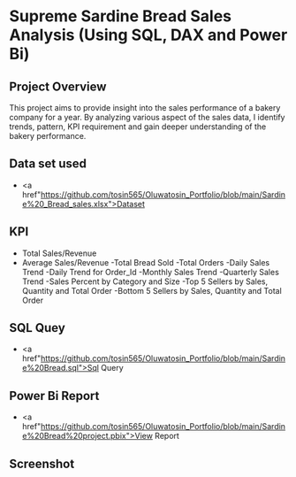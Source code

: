 # Supreme Sardine Bread Sales Analysis (Using SQL, DAX and Power Bi)
## Project Overview
This project aims to provide insight into the sales performance of a bakery company for a year. By analyzing various aspect of the sales data, I identify trends, pattern, KPI requirement and gain deeper understanding of the bakery performance.
## Data set used
- <a href"https://github.com/tosin565/Oluwatosin_Portfolio/blob/main/Sardine%20_Bread_sales.xlsx">Dataset</a>
## KPI
- Total Sales/Revenue
- Average Sales/Revenue
-Total Bread Sold
-Total Orders
-Daily Sales Trend
-Daily Trend for Order_Id
-Monthly Sales Trend
-Quarterly Sales Trend
-Sales Percent by Category and Size
-Top 5 Sellers by Sales, Quantity and Total Order
-Bottom 5 Sellers by Sales, Quantity and Total Order

## SQL Quey
- <a href"https://github.com/tosin565/Oluwatosin_Portfolio/blob/main/Sardine%20Bread.sql">Sql Query</a>

## Power Bi Report
- <a href"https://github.com/tosin565/Oluwatosin_Portfolio/blob/main/Sardine%20Bread%20project.pbix">View Report</a>

## Screenshot

